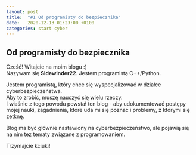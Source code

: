 ```yaml
---
layout: post
title:  "#1 Od programisty do bezpiecznika"
date:   2020-12-13 01:23:00 +0100
categories: start cyber
---
```


## Od programisty do bezpiecznika

Cześć! Witajcie na moim blogu :)  
Nazywam się **Sidewinder22**. Jestem programistą C++/Python.

Jestem programistą, który chce się wyspecjalizować w działce cyberbezpieczeństwa.  
Aby to zrobić, muszę nauczyć się wielu rzeczy.  
I właśnie z tego powodu powstał ten blog - aby udokumentować postępy mojej nauki,
zagadnienia, które uda mi się poznać i problemy, z którymi się zetknę.

Blog ma być głównie nastawiony na cyberbezpieczeństwo, ale pojawią się na nim też
tematy związane z programowaniem.

Trzymajcie kciuki!
